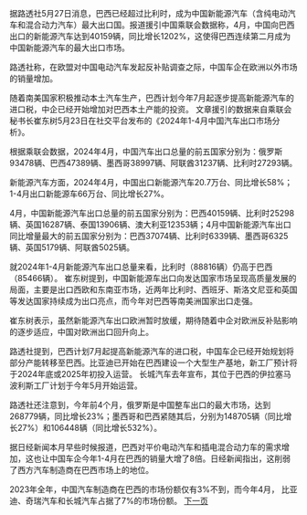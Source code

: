 据路透社5月27日消息，巴西已经超过比利时，成为中国新能源汽车（含纯电动汽车和混合动力汽车）最大出口国。报道援引中国乘联会数据称，4月，中国向巴西出口的新能源汽车达到40159辆，同比增长1202%，这使得巴西连续第二月成为中国新能源汽车的最大出口市场。

路透社称，在欧盟对中国电动汽车发起反补贴调查之际，中国车企在欧洲以外市场的销量增加。

随着南美国家积极推动本土汽车生产，巴西计划今年7月起逐步提高新能源汽车的进口税，中企已经开始增加对巴西本土产能的投资。
文章援引的数据来自乘联会秘书长崔东树5月23日在社交平台发布的《2024年1-4月中国汽车出口市场分析》。

根据乘联会数据，2024年4月，中国汽车出口总量的前五国家分别为：俄罗斯93478辆、巴西47389辆、墨西哥38997辆、阿联酋31237辆、比利时27293辆。

新能源汽车方面，2024年4月，中国出口新能源汽车20.7万台、同比增长58%；1-4月出口新能源车66万台、同比增长27%。

4月，中国新能源汽车出口总量的前五国家分别为：巴西40159辆、比利时25298辆、英国16287辆、泰国13906辆、澳大利亚12353辆；4月中国新能源汽车出口同比增量最大的前五国家分别为：巴西37074辆、比利时6339辆、墨西哥6325辆、英国5179辆、阿联酋5025辆。

就2024年1-4月新能源汽车出口总量来看，比利时（88816辆）仍高于巴西（85466辆）。
崔东树提到，中国新能源车出口向发达国家市场呈现高质量发展的局面，主要是出口西欧和东南亚市场，近两年比利时、西班牙、斯洛文尼亚和英国等发达国家持续成为出口亮点，而今年对巴西等南美洲国家出口走强。

崔东树表示，虽然新能源汽车出口欧洲暂时放缓，期待随着中企对欧洲反补贴影响的逐步适应，中国对欧洲出口回升向上。

路透社提到，巴西计划7月起提高新能源汽车的进口税，中国车企已经开始规划将部分产能转移至巴西。比亚迪已开始在巴西建设一个大型生产基地，新工厂预计将于2024年底或2025年初投入运营。
长城汽车去年宣布，其位于巴西的伊拉塞马波利斯工厂计划于今年5月开始运营。

路透社还注意到，今年前4个月，俄罗斯是中国整车出口的最大市场，达到268779辆，同比增长23%；墨西哥和巴西紧随其后，分别为148705辆（同比增长27%）和106448辆（同比增长532%）。

据日经新闻本月早些时候报道，巴西对平价电动汽车和插电混合动力车的需求增加，这也让中国车企今年1-4月在巴西的销量大增了8倍。日经新闻指出，这削弱了西方汽车制造商在巴西市场上的地位。

2023年全年，中国汽车制造商在巴西的市场份额仅有3%不到，而今年4月， 比亚迪、奇瑞汽车和长城汽车占据了7%的市场份额。
[下一页](捷克研究报告称：欧洲极左极右政党崛起，中国可能受益.md)

